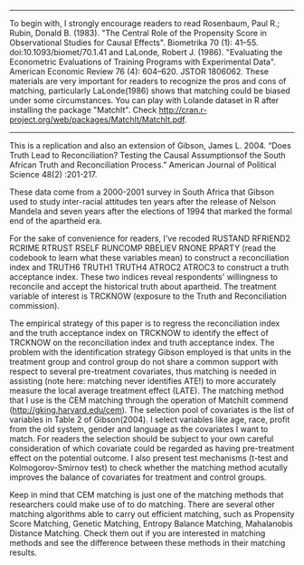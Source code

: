 ****
To begin with, I strongly encourage readers to read Rosenbaum, Paul R.; Rubin, Donald B. (1983). "The Central Role of the Propensity Score in Observational Studies for Causal Effects". Biometrika 70 (1): 41–55. doi:10.1093/biomet/70.1.41 and LaLonde, Robert J. (1986). "Evaluating the Econometric Evaluations of Training Programs with Experimental Data". American Economic Review 76 (4): 604–620. JSTOR 1806062. These materials are very important for readers to recognize the pros and cons of matching, particularly LaLonde(1986) shows that matching could be biased under some circumstances. You can play with Lolande dataset in R after installing the package "MatchIt". Check http://cran.r-project.org/web/packages/MatchIt/MatchIt.pdf.
****

This is a replication and also an extension of Gibson, James L. 2004. “Does Truth Lead to Reconciliation? Testing the 
Causal Assumptionsof the South African Truth and Reconciliation Process.” American Journal of Political Science 48(2)
:201-217.

These data come from a 2000-2001 survey in South Africa that Gibson used to study inter-racial attitudes ten years after the release of Nelson Mandela and seven years after the elections of 1994 that marked the formal end of the apartheid era.

For the sake of convenience for readers, I've recoded RUSTAND RFRIEND2 RCRIME RTRUST RSELF RUNCOMP RBELIEV RNONE RPARTY (read the codebook to learn what these variables mean) to construct a reconciliation index and TRUTH6 TRUTH1 TRUTH4 ATROC2 ATROC3 to construct a truth acceptance index. These two indices reveal respondents' willingness to reconcile and accept the historical truth about apartheid. The treatment variable of interest is TRCKNOW (exposure to the Truth and Reconciliation commission). 

The empirical strategy of this paper is to regress the reconciliation index and the truth acceptance index on TRCKNOW to identify the effect of TRCKNOW on the reconciliation index and truth acceptance index. The problem with the identification strategy Gibson employed is that units in the treatment group and control group do not share a common support with respect to several pre-treatment covariates, thus matching is needed in assisting (note here: matching never identifies ATE!) to more accurately measure the local average treatment effect (LATE). The matching method that I use is the CEM matching through the operation of MatchiIt commend (http://gking.harvard.edu/cem). The selection pool of covariates is the list of variables in Table 2 of Gibson(2004). I select variables like age, race, profit from the old system, gender and language as the covariates I want to match. For readers the selection should be subject to your own careful consideration of which covariate could be regarded as having pre-treatment effect on the potential outcome. I also present test mechanisms (t-test and Kolmogorov-Smirnov test) to check whether the matching method acutally improves the balance of covariates for treatment and control groups. 

Keep in mind that CEM matching is just one of the matching methods that researchers could make use of to do matching. There are several other matching algorithms able to carry out efficient matching, such as Propensity Score Matching, Genetic Matching, Entropy Balance Matching, Mahalanobis Distance Matching. Check them out if you are interested in matching methods and see the difference between these methods in their matching results. 
